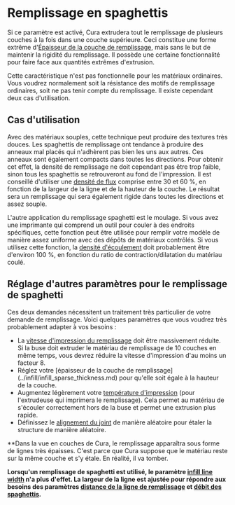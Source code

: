 Remplissage en spaghettis
===

Si ce paramètre est activé, Cura extrudera tout le remplissage de plusieurs couches à la fois dans une couche supérieure. Ceci constitue une forme extrême d'[Épaisseur de la couche de remplissage](../infill/infill_sparse_thickness.md), mais sans le but de maintenir la rigidité du remplissage. Il possède une certaine fonctionnalité pour faire face aux quantités extrêmes d'extrusion.

Cette caractéristique n'est pas fonctionnelle pour les matériaux ordinaires. Vous voudrez normalement soit la résistance des motifs de remplissage ordinaires, soit ne pas tenir compte du remplissage. Il existe cependant deux cas d'utilisation.

Cas d'utilisation
----
Avec des matériaux souples, cette technique peut produire des textures très douces. Les spaghettis de remplissage ont tendance à produire des anneaux mal placés qui n'adhèrent pas bien les uns aux autres. Ces anneaux sont également compacts dans toutes les directions. Pour obtenir cet effet, la densité de remplissage ne doit cependant pas être trop faible, sinon tous les spaghettis se retrouveront au fond de l'impression. Il est conseillé d'utiliser une [densité de flux](./spaghetti_flow.md) comprise entre 30 et 60 %, en fonction de la largeur de la ligne et de la hauteur de la couche. Le résultat sera un remplissage qui sera également rigide dans toutes les directions et assez souple.

L'autre application du remplissage spaghetti est le moulage. Si vous avez une imprimante qui comprend un outil pour couler à des endroits spécifiques, cette fonction peut être utilisée pour remplir votre modèle de manière assez uniforme avec des dépôts de matériaux contrôlés. Si vous utilisez cette fonction, la [densité d'écoulement](./spaghetti_flow.md) doit probablement être d'environ 100 %, en fonction du ratio de contraction/dilatation du matériau coulé.

Réglage d'autres paramètres pour le remplissage de spaghetti
----
Ces deux demandes nécessitent un traitement très particulier de votre demande de remplissage. Voici quelques paramètres que vous voudrez très probablement adapter à vos besoins :
* La [vitesse d'impression du remplissage](../speed/speed_infill.md) doit être massivement réduite. Si la buse doit extruder le matériau de remplissage de 10 couches en même temps, vous devrez réduire la vitesse d'impression d'au moins un facteur 8.
* Réglez votre [épaisseur de la couche de remplissage] (../infill/infill_sparse_thickness.md) pour qu'elle soit égale à la hauteur de la couche.
* Augmentez légèrement votre [température d'impression](../material/material_print_temperature.md) (pour l'extrudeuse qui imprimera le remplissage). Cela permet au matériau de s'écouler correctement hors de la buse et permet une extrusion plus rapide.
* Définissez le [alignement du joint](../shell/z_seam_type.md) de manière aléatoire pour étaler la structure de manière aléatoire.

**Dans la vue en couches de Cura, le remplissage apparaîtra sous forme de lignes très épaisses. C'est parce que Cura suppose que le matériau reste sur la même couche et s'y étale. En réalité, il va tomber.

**Lorsqu'un remplissage de spaghetti est utilisé, le paramètre [infill line width](../resolution/infill_line_width.md) n'a plus d'effet. La largeur de la ligne est ajustée pour répondre aux besoins des paramètres [distance de la ligne de remplissage](../remplissement/distance_ligne_de_remplissage.md) et [débit des spaghettis](./spaghetti_flow.md).**


